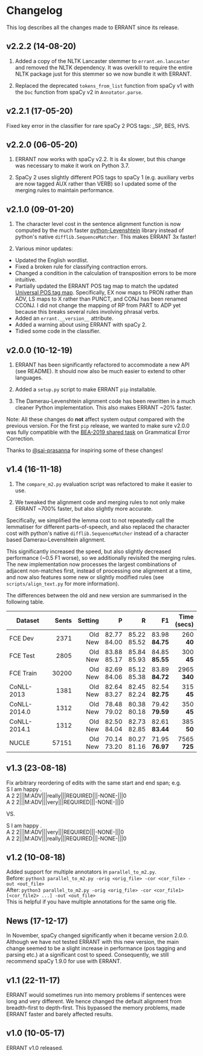 # Changelog

This log describes all the changes made to ERRANT since its release.

## v2.2.2 (14-08-20)

1. Added a copy of the NLTK Lancaster stemmer to `errant.en.lancaster` and removed the NLTK dependency. It was overkill to require the entire NLTK package just for this stemmer so we now bundle it with ERRANT. 

2. Replaced the deprecated `tokens_from_list` function from spaCy v1 with the `Doc` function from spaCy v2 in `Annotator.parse`.

## v2.2.1 (17-05-20)

Fixed key error in the classifier for rare spaCy 2 POS tags: _SP, BES, HVS.

## v2.2.0 (06-05-20)

1. ERRANT now works with spaCy v2.2. It is 4x slower, but this change was necessary to make it work on Python 3.7.  

2. SpaCy 2 uses slightly different POS tags to spaCy 1 (e.g. auxiliary verbs are now tagged AUX rather than VERB) so I updated some of the merging rules to maintain performance.

## v2.1.0 (09-01-20)

1. The character level cost in the sentence alignment function is now computed by the much faster [python-Levenshtein](https://pypi.org/project/python-Levenshtein/) library instead of python's native `difflib.SequenceMatcher`. This makes ERRANT 3x faster!

2. Various minor updates:  
* Updated the English wordlist.
* Fixed a broken rule for classifying contraction errors.
* Changed a condition in the calculation of transposition errors to be more intuitive.
* Partially updated the ERRANT POS tag map to match the updated [Universal POS tag map](https://universaldependencies.org/tagset-conversion/en-penn-uposf.html). Specifically, EX now maps to PRON rather than ADV, LS maps to X rather than PUNCT, and CONJ has been renamed CCONJ. I did not change the mapping of RP from PART to ADP yet because this breaks several rules involving phrasal verbs.
* Added an `errant.__version__` attribute.
* Added a warning about using ERRANT with spaCy 2.
* Tidied some code in the classifier.

## v2.0.0 (10-12-19)

1. ERRANT has been significantly refactored to accommodate a new API (see README). It should now also be much easier to extend to other languages.

2. Added a `setup.py` script to make ERRANT `pip` installable.

3. The Damerau-Levenshtein alignment code has been rewritten in a much cleaner Python implementation. This also makes ERRANT ~20% faster. 

Note: All these changes do **not** affect system output compared with the previous version. For the first `pip` release, we wanted to make sure v2.0.0 was fully compatible with the [BEA-2019 shared task](https://www.cl.cam.ac.uk/research/nl/bea2019st/) on Grammatical Error Correction.

Thanks to [@sai-prasanna](https://github.com/sai-prasanna) for inspiring some of these changes!

## v1.4 (16-11-18)

1. The `compare_m2.py` evaluation script was refactored to make it easier to use.

2. We tweaked the alignment code and merging rules to not only make ERRANT ~700% faster, but also slightly more accurate.

Specifically, we simplified the lemma cost to not repeatedly call the lemmatiser for different parts-of-speech, and also replaced the character cost with python's native `difflib.SequenceMatcher` instead of a character based Damerau-Levenshtein alignment. 

This significantly increased the speed, but also slightly decreased performance (~0.5 F1 worse), so we additionally revisited the merging rules. The new implementation now processes the largest combinations of adjacent non-matches first, instead of processing one alignment at a time, and now also features some new or slightly modified rules (see `scripts/align_text.py` for more information). 

The differences between the old and new version are summarised in the following table.

| Dataset      | Sents |    Setting |              P |              R |                 F1 |  Time<br>(secs) |
|--------------|------:|-----------:|---------------:|---------------:|-------------------:|----------------:|
| FCE Dev      |  2371 | Old<br>New | 82.77<br>84.00 | 85.22<br>85.52 | 83.98<br>**84.75** |   260<br>**40** |
| FCE Test     |  2805 | Old<br>New | 83.88<br>85.17 | 85.84<br>85.93 | 84.85<br>**85.55** |   300<br>**45** |
| FCE Train    | 30200 | Old<br>New | 82.69<br>84.06 | 85.12<br>85.38 | 83.89<br>**84.72** | 2965<br>**340** |
| CoNLL-2013   |  1381 | Old<br>New | 82.64<br>83.27 | 82.45<br>82.24 | 82.54<br>**82.75** |   315<br>**45** |
| CoNLL-2014.0 |  1312 | Old<br>New | 78.48<br>79.02 | 80.38<br>80.18 | 79.42<br>**79.59** |   350<br>**45** |
| CoNLL-2014.1 |  1312 | Old<br>New | 82.50<br>84.04 | 82.73<br>82.85 | 82.61<br>**83.44** |   385<br>**50** |
| NUCLE        | 57151 | Old<br>New | 70.14<br>73.20 | 80.27<br>81.16 | 71.95<br>**76.97** | 7565<br>**725** |

## v1.3 (23-08-18)

Fix arbitrary reordering of edits with the same start and end span; e.g.  
S I am happy .  
A 2 2|||M:ADV|||really|||REQUIRED|||-NONE-|||0  
A 2 2|||M:ADV|||very|||REQUIRED|||-NONE-|||0  

VS.  

S I am happy .  
A 2 2|||M:ADV|||very|||REQUIRED|||-NONE-|||0  
A 2 2|||M:ADV|||really|||REQUIRED|||-NONE-|||0  

## v1.2 (10-08-18)

Added support for multiple annotators in `parallel_to_m2.py`.  
Before: `python3 parallel_to_m2.py -orig <orig_file> -cor <cor_file> -out <out_file>`  
After: `python3 parallel_to_m2.py -orig <orig_file> -cor <cor_file1> [<cor_file2> ...] -out <out_file>`  
This is helpful if you have multiple annotations for the same orig file.  

## News (17-12-17)

In November, spaCy changed significantly when it became version 2.0.0. Although we have not tested ERRANT with this new version, the main change seemed to be a slight increase in performance (pos tagging and parsing etc.) at a significant cost to speed. Consequently, we still recommend spaCy 1.9.0 for use with ERRANT.

## v1.1 (22-11-17)

ERRANT would sometimes run into memory problems if sentences were long and very different. We hence changed the default alignment from breadth-first to depth-first. This bypassed the memory problems, made ERRANT faster and barely affected results.

## v1.0 (10-05-17)

ERRANT v1.0 released.